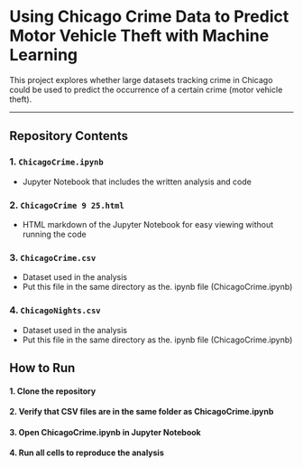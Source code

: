 # Using Chicago Crime Data to Predict Motor Vehicle Theft with Machine Learning

This project explores whether large datasets tracking crime in Chicago could be used to predict the occurrence of a certain crime (motor vehicle theft).  

---

## Repository Contents 

### 1. `ChicagoCrime.ipynb`
- Jupyter Notebook that includes the written analysis and code

### 2. `ChicagoCrime 9 25.html`
- HTML markdown of the Jupyter Notebook for easy viewing without running the code

### 3. `ChicagoCrime.csv`
- Dataset used in the analysis
- Put this file in the same directory as the. ipynb file (ChicagoCrime.ipynb)

### 4. `ChicagoNights.csv`
- Dataset used in the analysis
- Put this file in the same directory as the. ipynb file (ChicagoCrime.ipynb)

## How to Run 

#### 1. Clone the repository 
#### 2.	Verify that CSV files are in the same folder as ChicagoCrime.ipynb
#### 3.	Open ChicagoCrime.ipynb in Jupyter Notebook
#### 4.	Run all cells to reproduce the analysis 





